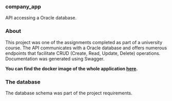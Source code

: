 <!-- Introduction -->
<h3>company_app</h3>

API accessing a Oracle database.

<!-- ABOUT -->
### About

This project was one of the assignments completed as part of a university course. The API communicates with a Oracle database and offers numerous endpoints that facilitate CRUD (Create, Read, Update, Delete) operations. Documentation was generated using Swagger.

**You can find the docker image of the whole application [here](https://hub.docker.com/layers/kapiaszczyk/company_app/latest/images/sha256-f0849404d39ceff93ff2a87a0e29be64a1c9cb01590663607ecd70c607f9326f?context=repo).**

### The database
The database schema was part of the project requirements.
